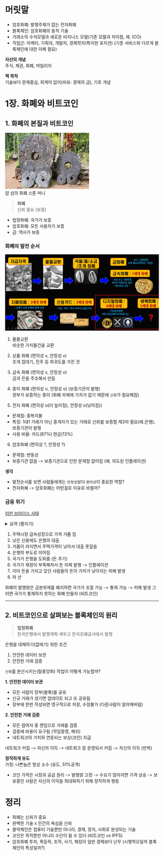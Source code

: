 # 머릿말
- 암호화폐: 발행주체가 없는 전자화폐
- 블록체인: 암호화폐의 동작 기술
- 거래소의 수익모델과 새로운 비지니스 모델(기존 모델과 차이점, 예. ICO)
- 직업군: 마케터, 기획자, 개발자, 경제학자(특이한 포지션) (기존 서비스와 다르게 블록체인에 대한 이해 필요)

**자산의 개념**  
주식, 채권, 화폐, 마일리지

**책 목적**  
기술보다 문제중심, 외계어 없이(비유: 경제의 금), 기초 개념



# 1장. 화폐와 비트코인
## 1. 화폐의 본질과 비트코인
![alt text](image.png)  
얍 섬의 화폐 스톤 머니

> **화폐**  
> 신뢰 필요 (보증)
- 법정화폐: 국가가 보증
- 암호화폐: 모든 사용자가 보증
- 금: 역사가 보증

### 화폐의 발전 순서
![alt text](image-1.png)
1. 물물교환  
비슷한 가치물건을 교환

2. 상품 화폐 (편의성 x, 안정성 x)  
조개 껍데기, 진주 등 희귀도를 가진 것

3. 금속 화폐 (편의성 x, 안정성 o)  
금과 은을 주조해서 만듬

4. 종이 화폐 (편의성 o, 안정성 o) (보증기관이 발행)  
정부가 보증하는 종이 (화폐 자체에 가치가 없기 때문에 `신뢰`가 필요해짐)

5. 전자 화폐 (편의성 o(더 높아짐), 안정성 o(낮아짐))  
- 문제점: 중복지불
- 특징: 1대1 거래가 아닌 중개자가 있는 거래로 신뢰를 보증할 제3자 필요(예.은행), 보증기관이 발행
- 사용 비율: 카드(87%) 현금(13%)

6. 암호화폐 (편의성 ?, 안정성 ?)  
- 문제점: 변동성
- 보증기관 없음 -> 보증기관으로 인한 문제점 없어짐 (예. 의도된 인플레이션)

**생각**  
- 발전순서를 보면 사람들에게는 `안정성`보다 `편의성`이 중요한 역할?
- 전자화폐 -> 암호화폐는 어떤걸로 이유로 바뀔까?


### 금융 위기
[리만 브라더스 사태](https://blog.naver.com/june_khj_/223117099854)
<details>
<summary>요약 (펼치기)</summary>

투자 은행 리만브라더스는 부채를 감당못해 파산으로 금융위기 발생

1. 실업률 상승, 911테러 -> 미국 경기가 둔화 (투자심리 악화, 자본유출)
2. 경기부양을 위해 금리 낮춤 (대출 이자가 낮아져 시중에 돈이 풀림) (6% -> 1%)
3. 부동산 구입 붐 일어남
4. 낮은 신용자에게도 대출 허용 (부동산 시장이 성장하고 있어서 어차피 갚을 수 있어서 은행입장에서 많은 상품을 팔아야 이득)
5. 하지만 변동금리 (나중에 금리 인상)로 못 갚는 상황 발생생
6. 

</details>

1. 주택시장 급속성장으로 가격 거품 낌
2. 낮은 신용에도 은행의 대출
3. 거품이 꺼지면서 주택가격이 낮아서 대출 못갚음
4. 은행의 부도로 이어짐
5. 국가가 은행을 도와줌 (돈 주기)
6. 국가가 재정이 부족해져서 돈 자체 발행 -> 인플레이션
7. 이미 돈을 가지고 있던 사람들의 돈이 가치가 낮아지는 피해 발생
8. 파 산

화폐의 발행량은 금본위제를 폐지하면 국가가 조절 가능 -> 통제 가능 -> 피해 발생
그러면 국가가 통제하지 못하는 화폐 만들자 (비트코인)

---

## 2. 비트코인으로 살펴보는 블록체인의 원리
> **법정화폐**  
> 한국은행에서 발행계획 세우고 한국조폐공사에서 발행

은행을 대체하기(없에기) 위한 조건
1. 안전한 데이터 보관
2. 안전한 거래 검증

`신뢰`를 분산시키는(탈중앙화) 작업이 어떻게 가능할까?

**1. 안전한 데이터 보관**  
- 모든 사람이 장부(블록)를 공유
- 신규 거래가 생기면 업데이트 되고 또 공유됨
- 장부에 한번 작성되면 영구적으로 저장, 수정불가 (다른사람이 알아채버림)

**2. 안전한 거래 검증**  
- 모든 참여자 중 랜덤으로 거래를 검증
- 검증에 비용이 요구됨 (작업증명, 해쉬)
- 네트워크의 가치와 연동되는 보상(코인) 지급

네트워크 커짐 -> 자신의 이득 -> 네트워크 잘 운영되서 커짐 -> 자신의 이득 (반복)


**정직하게 유도**  
가정: 나쁜놈은 항상 소수 (유도, 51%공격)
- 코인 가격은 시장과 공급 원리 -> 발행량 고정 -> 수요가 많아지면 가격 상승 -> 보유중인 사람은 자신의 이익을 최대화하기 위해 정직하게 행동


# 정리
- 화폐는 신뢰가 중요
- 완벽한 기술 x 인간의 욕심을 신뢰
- 블럭체인은 컴퓨터 기술뿐만 아니라, 경제, 정치, 사회로 완성되는 기술
- 코인은 목적뿐만 아니리 수단이 될 수 있다 (비트코인 vs IPFS)
- 암호화폐 투자, 폭등락, 조작, 사기, 해킹이 일반 경제보다 난무 (시행착오일까 블록체인의 특성일까?)







